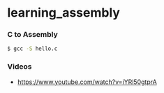# learning_assembly

### C to Assembly

```bash
$ gcc -S hello.c
```

### Videos

- https://www.youtube.com/watch?v=iYRl50gtprA
